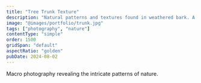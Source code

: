 ```yaml
---
title: "Tree Trunk Texture"
description: "Natural patterns and textures found in weathered bark. A study in organic geometry."
image: "@images/portfolio/trunk.jpg"
tags: ["photography", "nature"]
contentType: "simple"
order: 1500
gridSpan: "default"
aspectRatio: "golden"
pubDate: 2024-08-02
---
```


Macro photography revealing the intricate patterns of nature.
